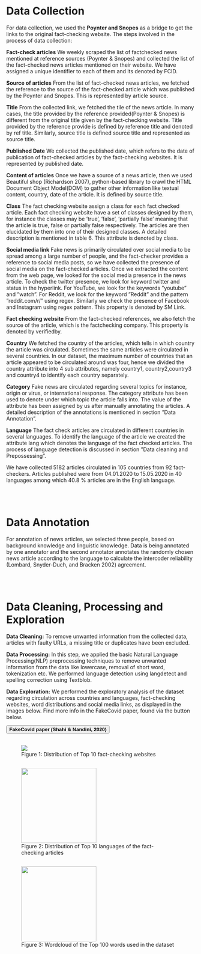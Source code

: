 
<h1 id="datacollection">Data Collection</h1>
                <p> For data collection, we used the <strong>Poynter and Snopes</strong> as a
bridge to get the links to the original fact-checking website.
The steps involved in the process of data collection:</p>
<p><strong>Fact-check articles</strong> We weekly scraped the list of factchecked news mentioned at reference sources (Poynter &
Snopes) and collected the list of the fact-checked news
articles mentioned on their website. We have assigned a
unique identifier to each of them and its denoted by FCID.</p>
<p><strong>Source of articles</strong> From the list of fact-checked news
articles, we fetched the reference to the source of the
fact-checked article which was published by the Poynter
and Snopes. This is represented by article source.</p>
<p><strong>Title</strong> From the collected link, we fetched the tile of the news
article. In many cases, the title provided by the reference
provided(Poynter & Snopes) is different from the original
title given by the fact-checking website. Title provided
by the reference provide is defined by reference title and
denoted by ref title. Similarly, source title is defined source
title and represented as source title.</p>
<p><strong>Published Date</strong> We collected the published date, which
refers to the date of publication of fact-checked articles
by the fact-checking websites. It is represented by published date.</p>
<p><strong>Content of articles</strong> Once we have a source of a news
article, then we used Beautiful shop (Richardson 2007),
python-based library to crawl the HTML Document Object
Model(DOM) to gather other information like textual content, country, date of the article. It is defined by source title.</p>
<p><strong>Class</strong> The fact checking website assign a class for each
fact checked article. Each fact checking website have a set
of classes designed by them, for instance the classes may
be ’true’, ’false’, ’partially false’ meaning that the article
is true, false or partially false respectively. The articles are
then elucidated by them into one of their designed classes.
A detailed description is mentioned in table 6. This attribute
is denoted by class.</p>
<p><strong>Social media link</strong> Fake news is primarily circulated over
social media to be spread among a large number of people,
and the fact-checker provides a reference to social media
posts, so we have collected the presence of social media
on the fact-checked articles. Once we extracted the content
from the web page, we looked for the social media presence
in the news article. To check the twitter presence, we
look for keyword twitter and status in the hyperlink. For
YouTube, we look for the keywords ”youtube” and ”watch”.
For Reddit, we look for the keyword ”Reddit” and the
pattern ”reddit.com/r/” using regex. Similarly we check the
presence of Facebook and Instagram using regex pattern.
This property is denoted by SM Link.</p>
<p><strong>Fact checking website</strong> From the fact-checked references,
we also fetch the source of the article, which is the factchecking company. This property is denoted by verifiedby.</p>
<p><strong>Country</strong> We fetched the country of the articles, which tells
in which country the article was circulated. Sometimes the
same articles were circulated in several countries. In our
dataset, the maximum number of countries that an article
appeared to be circulated around was four, hence we divided
the country attribute into 4 sub attributes, namely country1,
country2,country3 and country4 to identify each country
separately.</p>
<p><strong>Category</strong> Fake news are circulated regarding several topics
for instance, origin or virus, or international response. The
category attribute has been used to denote under which
topic the article falls into. The value of the attribute has
been assigned by us after manually annotating the articles.
A detailed description of the annotations is mentioned in
section ”Data Annotation”.</p>
<p><strong>Language</strong> The fact check articles are circulated in different
countries in several languages. To identify the language
of the article we created the attribute lang which denotes
the language of the fact checked articles. The process of
language detection is discussed in section ”Data cleaning
and Prepossessing”.</p>
<p>We have collected 5182 articles circulated in 105
countries from 92 fact-checkers. Articles published were
from 04.01.2020 to 15.05.2020 in 40 languages among
which 40.8 % articles are in the English language.
</p>
<br><br>
<h1 id="dataannotation">Data Annotation</h1>
                <p>For annotation of news articles, we selected
three people, based on background knowledge and linguistic
knowledge. Data is being annotated by one annotator and the
second annotator annotates the randomly chosen news article according to the language to calculate the intercoder reliability (Lombard, Snyder-Duch, and Bracken 2002) agreement.
</p>
<br><br>
<h1 id="datacleaning">Data Cleaning, Processing and Exploration</h1>
                <p><strong>Data Cleaning:</strong> To remove unwanted information from the collected data, articles with faulty URLs, a missing title or duplicates have been excluded.</p>
				<p><strong>Data Processing:</strong> In this step, we applied the basic Natural Language Processing(NLP) preprocessing techniques to remove unwanted
information from the data like lowercase, removal of short word, tokenization etc. We performed language detection using langdetect and spelling correction using Textblob.</p>
				<p><strong>Data Exploration:</strong> We performed the exploratory analysis of the dataset regarding circulation across countries and languages, fact-checking websites, word distributions and social media links, as displayed in the images below. Find more info in the FakeCovid paper, found via the button below.</p>
		<div class="button-container">
                    <button class="button button-pill button-primary"
			    onclick="location.href='./assets/doc/FakeCovid.pdf';">
                        <strong>FakeCovid paper (Shahi & Nandini, 2020)</strong>
                    </button>
                </div>
		<br>
		<div>
					<figure style="max-width:400px;float:left;margin-right:50px">
						<img src="https://gautamshahi.github.io/FakeCovid/assets/img/factcheker.png" stye="min-widht:284" height="auto">
						<figcaption style="text-align:left;">Figure 1: Distribution of Top 10 fact-checking websites</figcaption>
					</figure>
					<figure style="max-width:400px;float:left">
						<img src="https://gautamshahi.github.io/FakeCovid/assets/img/lang_dist.png" width="200" height="auto">
						<figcaption style="text-align:left;">Figure 2: Distribution of Top 10 languages of the fact-checking articles</figcaption>
					</figure>
					<figure width="200" style="float:left">
						<img src="https://gautamshahi.github.io/FakeCovid/assets/img/wordcloud.png" width="200" height="auto">
						<figcaption style="text-align:left;">Figure 3: Wordcloud of the Top 100 words used in the dataset</figcaption>
					</figure>
			 	</div>
